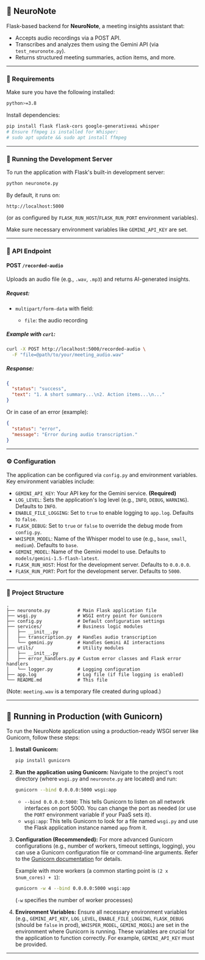 ## 🧠 NeuroNote 

Flask-based backend for **NeuroNote**, a meeting insights assistant that:

* Accepts audio recordings via a POST API.
* Transcribes and analyzes them using the Gemini API (via `test_neuronote.py`).
* Returns structured meeting summaries, action items, and more.

---

### 🔧 Requirements

Make sure you have the following installed:

```bash
python>=3.8
```

Install dependencies:

```bash
pip install flask flask-cors google-generativeai whisper
# Ensure ffmpeg is installed for Whisper:
# sudo apt update && sudo apt install ffmpeg
```

---

### 🚀 Running the Development Server

To run the application with Flask's built-in development server:

```bash
python neuronote.py
```

By default, it runs on:

```
http://localhost:5000
```
(or as configured by `FLASK_RUN_HOST`/`FLASK_RUN_PORT` environment variables).

Make sure necessary environment variables like `GEMINI_API_KEY` are set.

---

### 🎯 API Endpoint

#### POST `/recorded-audio`

Uploads an audio file (e.g., `.wav`, `.mp3`) and returns AI-generated insights.

##### Request:

* `multipart/form-data` with field:

  * `file`: the audio recording

##### Example with `curl`:

```bash
curl -X POST http://localhost:5000/recorded-audio \
  -F "file=@path/to/your/meeting_audio.wav"
```

##### Response:

```json
{
  "status": "success",
  "text": "1. A short summary...\n2. Action items...\n..."
}
```
Or in case of an error (example):
```json
{
  "status": "error",
  "message": "Error during audio transcription."
}
```

---

### ⚙️ Configuration

The application can be configured via `config.py` and environment variables. Key environment variables include:

*   `GEMINI_API_KEY`: Your API key for the Gemini service. **(Required)**
*   `LOG_LEVEL`: Sets the application's log level (e.g., `INFO`, `DEBUG`, `WARNING`). Defaults to `INFO`.
*   `ENABLE_FILE_LOGGING`: Set to `true` to enable logging to `app.log`. Defaults to `false`.
*   `FLASK_DEBUG`: Set to `true` or `false` to override the debug mode from `config.py`.
*   `WHISPER_MODEL`: Name of the Whisper model to use (e.g., `base`, `small`, `medium`). Defaults to `base`.
*   `GEMINI_MODEL`: Name of the Gemini model to use. Defaults to `models/gemini-1.5-flash-latest`.
*   `FLASK_RUN_HOST`: Host for the development server. Defaults to `0.0.0.0`.
*   `FLASK_RUN_PORT`: Port for the development server. Defaults to `5000`.

---

### 📁 Project Structure

```
.
├── neuronote.py          # Main Flask application file
├── wsgi.py               # WSGI entry point for Gunicorn
├── config.py             # Default configuration settings
├── services/             # Business logic modules
│   ├── __init__.py
│   ├── transcription.py  # Handles audio transcription
│   └── gemini.py         # Handles Gemini AI interactions
├── utils/                # Utility modules
│   ├── __init__.py
│   ├── error_handlers.py # Custom error classes and Flask error handlers
│   └── logger.py         # Logging configuration
├── app.log               # Log file (if file logging is enabled)
└── README.md             # This file
```
(Note: `meeting.wav` is a temporary file created during upload.)

---

## 🦄 Running in Production (with Gunicorn)

To run the NeuroNote application using a production-ready WSGI server like Gunicorn, follow these steps:

1.  **Install Gunicorn:**
    ```bash
    pip install gunicorn
    ```

2.  **Run the application using Gunicorn:**
    Navigate to the project's root directory (where `wsgi.py` and `neuronote.py` are located) and run:
    ```bash
    gunicorn --bind 0.0.0.0:5000 wsgi:app
    ```
    *   `--bind 0.0.0.0:5000`: This tells Gunicorn to listen on all network interfaces on port 5000. You can change the port as needed (or use the `PORT` environment variable if your PaaS sets it).
    *   `wsgi:app`: This tells Gunicorn to look for a file named `wsgi.py` and use the Flask application instance named `app` from it.

3.  **Configuration (Recommended):**
    For more advanced Gunicorn configurations (e.g., number of workers, timeout settings, logging), you can use a Gunicorn configuration file or command-line arguments. Refer to the [Gunicorn documentation](https://docs.gunicorn.org/en/stable/settings.html) for details.

    Example with more workers (a common starting point is `(2 x $num_cores) + 1`):
    ```bash
    gunicorn -w 4 --bind 0.0.0.0:5000 wsgi:app
    ```
    (`-w` specifies the number of worker processes)

4.  **Environment Variables:**
    Ensure all necessary environment variables (e.g., `GEMINI_API_KEY`, `LOG_LEVEL`, `ENABLE_FILE_LOGGING`, `FLASK_DEBUG` (should be `false` in prod), `WHISPER_MODEL`, `GEMINI_MODEL`) are set in the environment where Gunicorn is running. These variables are crucial for the application to function correctly. For example, `GEMINI_API_KEY` must be provided.

---
